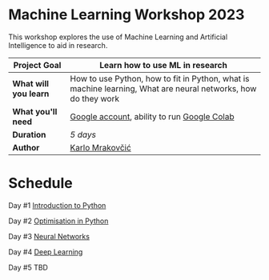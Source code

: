# Machine Learning Workshop 2023

This workshop explores the use of Machine Learning and Artificial Intelligence to aid in research. 

| **Project Goal**              | Learn how to use ML in research |
| ----------------------------- | --------------------------------------------------------------------- |
| **What will you learn**       | How to use Python, how to fit in Python, what is machine learning, What are neural networks, how do they work |
| **What you'll need**          | [Google account](https://support.google.com/mail/answer/56256?hl=en), ability to run [Google Colab](https://colab.research.google.com/notebooks/basic_features_overview.ipynb) |
| **Duration**                  | *5 days*                                                                |
| **Author** | [Karlo Mrakovčić](https://www.phy.uniri.hr/hr/djelatnici/28-hr/djelatnici/2306-karlo-mrakovcic.html) |

# Schedule
Day #1
[Introduction to Python](https://github.com/kmrakovcic/FoP_ML_workshop23/blob/master/01_introduction_to_python.ipynb)

Day #2
[Optimisation in Python](https://github.com/kmrakovcic/FoP_ML_workshop23/blob/master/02_fitting.ipynb)

Day #3
[Neural Networks](https://github.com/kmrakovcic/FoP_ML_workshop23/blob/master/03_deep_learning1.ipynb)

Day #4
[Deep Learning](https://github.com/kmrakovcic/FoP_ML_workshop23/blob/master/04_deep_learning2.ipynb)

Day #5
TBD
